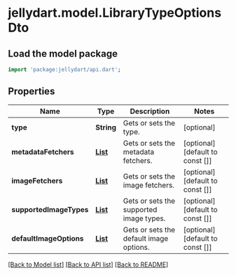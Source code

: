 # jellydart.model.LibraryTypeOptionsDto

## Load the model package
```dart
import 'package:jellydart/api.dart';
```

## Properties
Name | Type | Description | Notes
------------ | ------------- | ------------- | -------------
**type** | **String** | Gets or sets the type. | [optional] 
**metadataFetchers** | [**List<LibraryOptionInfoDto>**](LibraryOptionInfoDto.md) | Gets or sets the metadata fetchers. | [optional] [default to const []]
**imageFetchers** | [**List<LibraryOptionInfoDto>**](LibraryOptionInfoDto.md) | Gets or sets the image fetchers. | [optional] [default to const []]
**supportedImageTypes** | [**List<ImageType>**](ImageType.md) | Gets or sets the supported image types. | [optional] [default to const []]
**defaultImageOptions** | [**List<ImageOption>**](ImageOption.md) | Gets or sets the default image options. | [optional] [default to const []]

[[Back to Model list]](../README.md#documentation-for-models) [[Back to API list]](../README.md#documentation-for-api-endpoints) [[Back to README]](../README.md)


